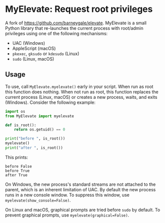 # MyElevate: Request root privileges
A fork of <https://github.com/barneygale/elevate>.
MyElevate is a small Python library that re-launches the current process with root/admin privileges using one of the following mechanisms:
-   UAC (Windows)
-   AppleScript (macOS)
-   `pkexec`, `gksudo` or `kdesudo` (Linux)
-   `sudo` (Linux, macOS)
## Usage
To use, call `MyElevate.myelevate()` early in your script. When run as root this function does nothing. When not run as root, this function replaces the current process (Linux, macOS) or creates a new process, waits, and exits (Windows). Consider the following example:

``` python
import os
from MyElevate import myelevate

def is_root():
    return os.getuid() == 0

print("before ", is_root())
myelevate()
print("after ", is_root())
```

This prints:

    before False
    before True
    after True

On Windows, the new process\'s standard streams are not attached to the parent, which is an inherent limitation of UAC. By default the new process runs in a new console window. To suppress this window, use `myelevate(show_console=False)`.

On Linux and macOS, graphical prompts are tried before `sudo` by default. To prevent graphical prompts, use `myelevate(graphical=False)`.
